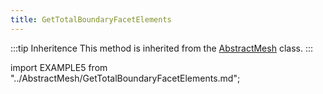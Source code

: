 ```yaml
---
title: GetTotalBoundaryFacetElements
---
```


:::tip Inheritence
This method is inherited from the [AbstractMesh](../AbstractMesh/AbstractMesh_.md) class.
:::

import EXAMPLE5 from "../AbstractMesh/GetTotalBoundaryFacetElements.md";

<EXAMPLE5 />
